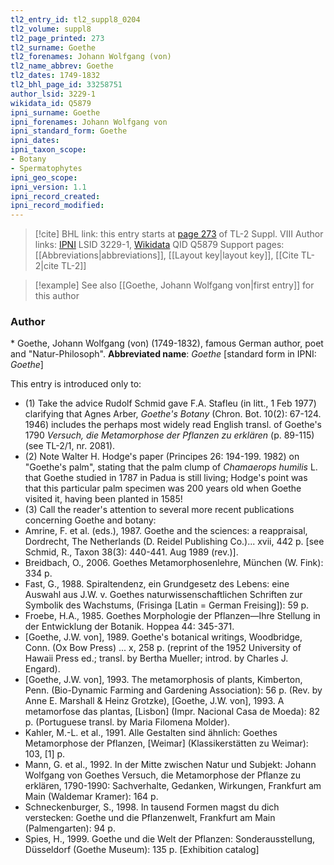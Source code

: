 ```yaml
---
tl2_entry_id: tl2_suppl8_0204
tl2_volume: suppl8
tl2_page_printed: 273
tl2_surname: Goethe
tl2_forenames: Johann Wolfgang (von)
tl2_name_abbrev: Goethe
tl2_dates: 1749-1832
tl2_bhl_page_id: 33258751
author_lsid: 3229-1
wikidata_id: Q5879
ipni_surname: Goethe
ipni_forenames: Johann Wolfgang von
ipni_standard_form: Goethe
ipni_dates: 
ipni_taxon_scope: 
- Botany
- Spermatophytes
ipni_geo_scope: 
ipni_version: 1.1
ipni_record_created: 
ipni_record_modified:
---
```


> [!cite] BHL link: this entry starts at [page 273](https://www.biodiversitylibrary.org/page/33258751) of TL-2 Suppl. VIII
> Author links: [IPNI](https://www.ipni.org/a/3229-1) LSID 3229-1, [Wikidata](https://www.wikidata.org/wiki/Q5879) QID Q5879
> Support pages: [[Abbreviations|abbreviations]], [[Layout key|layout key]], [[Cite TL-2|cite TL-2]]

> [!example] See also [[Goethe, Johann Wolfgang von|first entry]] for this author

### Author

\* Goethe, Johann Wolfgang (von) (1749-1832), famous German author, poet and "Natur-Philosoph". 
**Abbreviated name**: *Goethe* \[standard form in IPNI: *Goethe*\]

This entry is introduced only to:
- (1) Take the advice Rudolf Schmid gave F.A. Stafleu (in litt., 1 Feb 1977) clarifying that Agnes Arber, *Goethe's Botany* (Chron. Bot. 10(2): 67-124. 1946) includes the perhaps most widely read English transl. of Goethe's 1790 *Versuch, die Metamorphose der Pflanzen zu erklären* (p. 89-115) (see TL-2/1, nr. 2081).
- (2) Note Walter H. Hodge's paper (Principes 26: 194-199. 1982) on "Goethe's palm", stating that the palm clump of *Chamaerops humilis* L. that Goethe studied in 1787 in Padua is still living; Hodge's point was that this particular palm specimen was 200 years old when Goethe visited it, having been planted in 1585!
- (3) Call the reader's attention to several more recent publications concerning Goethe and botany:
- Amrine, F. et al. (eds.), 1987. Goethe and the sciences: a reappraisal, Dordrecht, The Netherlands (D. Reidel Publishing Co.)... xvii, 442 p. \[see Schmid, R., Taxon 38(3): 440-441. Aug 1989 (rev.)\].
- Breidbach, O., 2006. Goethes Metamorphosenlehre, München (W. Fink): 334 p.
- Fast, G., 1988. Spiraltendenz, ein Grundgesetz des Lebens: eine Auswahl aus J.W. v. Goethes naturwissenschaftlichen Schriften zur Symbolik des Wachstums, (Frisinga \[Latin = German Freising\]): 59 p.
- Froebe, H.A., 1985. Goethes Morphologie der Pflanzen—Ihre Stellung in der Entwicklung der Botanik. Hoppea 44: 345-371.
- \[Goethe, J.W. von\], 1989. Goethe's botanical writings, Woodbridge, Conn. (Ox Bow Press) ... x, 258 p. (reprint of the 1952 University of Hawaii Press ed.; transl. by Bertha Mueller; introd. by Charles J. Engard).
- \[Goethe, J.W. von\], 1993. The metamorphosis of plants, Kimberton, Penn. (Bio-Dynamic Farming and Gardening Association): 56 p. (Rev. by Anne E. Marshall & Heinz Grotzke), \[Goethe, J.W. von\], 1993. A metamorfose das plantas, \[Lisbon\] (Impr. Nacional Casa de Moeda): 82 p. (Portuguese transl. by Maria Filomena Molder).
- Kahler, M.-L. et al., 1991. Alle Gestalten sind ähnlich: Goethes Metamorphose der Pflanzen, \[Weimar\] (Klassikerstätten zu Weimar): 103, \[1\] p.
- Mann, G. et al., 1992. In der Mitte zwischen Natur und Subjekt: Johann Wolfgang von Goethes Versuch, die Metamorphose der Pflanze zu erklären, 1790-1990: Sachverhalte, Gedanken, Wirkungen, Frankfurt am Main (Waldemar Kramer): 164 p.
- Schneckenburger, S., 1998. In tausend Formen magst du dich verstecken: Goethe und die Pflanzenwelt, Frankfurt am Main (Palmengarten): 94 p.
- Spies, H., 1999. Goethe und die Welt der Pflanzen: Sonderausstellung, Düsseldorf (Goethe Museum): 135 p. \[Exhibition catalog\]

